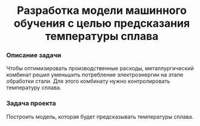 <h1 align="center">Разработка модели машинного обучения с целью предсказания температуры сплава</h1>

###

<h3 align="left">  Описание задачи</h3>

Чтобы оптимизировать производственные расходы, металлургический комбинат решил уменьшить потребление электроэнергии на этапе обработки стали. Для этого комбинату нужно контролировать температуру сплава.

###


<h3 align="left">  Задача проекта</h3>

Построить модель, которая будет предсказывать температуры сплава.
###
